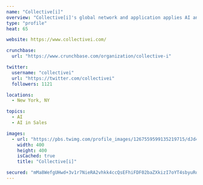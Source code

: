 ```yaml
---
name: "Collective[i]"
overview: "Collective[i]'s global network and application applies AI and ML to help companies better predict, manage, and grow revenue."
type: "profile"
heat: 65

website: https://www.collectivei.com/

crunchbase:
  url: "https://www.crunchbase.com/organization/collective-i"

twitter:
  username: "collectivei"
  url: "https://twitter.com/collectivei"
  followers: 1121

locations:
  - New York, NY

topics:
  - AI
  - AI in Sales

images:
  - url: "https://pbs.twimg.com/profile_images/1267559599135219715/dJd4U-j-_400x400.jpg"
    width: 400
    height: 400
    isCached: true
    title: "Collective[i]"

secured: "mMa8WefgUHwd+3v1r7NieRA2vhkk4ccQsEFhiFDF02baZXkizI7oYT4sbyuRqwuGo4ZWhtjXvikDMyuoKLoJUXuPBK3TRSNYwogmBhf7G8hEJx+xvZzab8QsEsPpf2SLIjT6uPtS4obo2OYUIN4BcUQaMlld9pZCNhUIIwYFSY37OMgcpK+uDuFAUtBVcJ8NvqPGipWkMS2NQPRIgnT6vNxQQnQ3GhZOAYn1tS0AsFx+vhQ41gRwpP9dIf2ICswC7WjsyLsTLm9g6KD41unwOz6x4TNzXcw0syOFSOp5V5FObd/NYM8+uZgYDO+8xw/Nk6TjsN8U0mZq37PhkHIrrOf6nx7PELcWXBXEGDx7g6vGYtkhw/9CnKQYh7i5O16Dpn822NX+r3xxHJSDOCBgH+YtQV0kosloS2wZuPXmHds=;D0XXm2cY8/lwkqwkJ2vjKg=="
---
```


